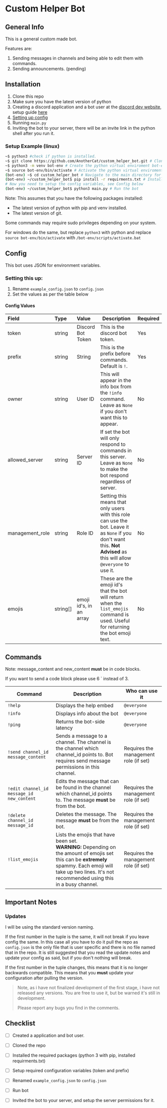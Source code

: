 # Custom Helper Bot

## General Info

This is a general custom made bot.

Features are:

1. Sending messages in channels and being able to edit them with commands.
2. Sending announcements. (pending)



## Installation 

1. Clone this repo
2. Make sure you have the latest version of python
3. Creating a discord application and a bot user at the [discord dev website](https://discord.com/developers/applications), setup guide [here](https://discordpy.readthedocs.io/en/latest/discord.html#creating-a-bot-account)
4. [Setting up config](#config)
5. Running `main.py` 
6. Inviting the bot to your server, there will be an invite link in the python shell after you run it. 

### Setup Example (linux)

```bash
~$ python3 #check if python is installed.
~$ git clone https://github.com/AnotherCat/custom_helper_bot.git # Clone this github repo
~$ python3 -m venv bot-env # Create the python virtual enviroment bot-env
~$ source bot-env/bin/activate # Activate the python virtual enviroment (will need to do this every time you want to be able to run the bot)
(bot-env) ~$ cd custom_helper_bot # Navigate to the main directory for the project.
(bot-env) ~/custom_helper_bot$ pip install -r requirments.txt # Install the required python packages.
# Now you need to setup the config variables, see Config below
(bot-env) ~/custom_helper_bot$ python3 main.py # Run the bot
```

Note: This assumes that you have the following packages installed: 

- The latest version of python with pip and venv installed. 
- The latest version of git.

Some commands may require sudo privileges depending on your system.

For windows do the same, but replace `python3` with python and replace `source bot-env/bin/activate` with `/bot-env/scripts/activate.bat`

## Config

This bot uses JSON for environment variables. 

### Setting this up:

1. Rename `example_config.json` to `config.json`
2. Set the values as per the table below

#### Config Values
| Field         | Type     | Value                                             | Description                                                  | Required |
| :-------------- | :------------------ | :----------------------------------------------------------- | --------------- | :-------------- |
| token | string         | Discord Bot Token  | This is the discord bot token.                               | Yes |
| prefix    | string         | String    | This is the prefix before commands. Default is `!`.          | Yes |
| owner   | string | User ID | This will appear in the info box from the `!info` command. Leave as `None` if you don't want this to appear. | No |
| allowed_server | string | Server ID | If set the bot will only respond to commands in this server. Leave as `None` to make the bot respond regardless of server.| No |
| management_role | string | Role ID | Setting this means that only users with this role can use the bot. Leave it as `None` if you don't want this. **Not Advised** as this will allow `@everyone` to use it. | No |
| emojis | string[] | emoji id's, in an array | These are the emoji id's that the bot will return when the `list_emojis` command is used. Useful for returning the bot emoji text. | No |

## Commands

Note: message_content and new_content **must** be in code blocks.

If you want to send a code block please use 6 ` instead of 3.

| Command                                   | Description                                                  | Who can use it                        |
| ----------------------------------------- | ------------------------------------------------------------ | ------------------------------------- |
| `!help`                                   | Displays the help embed                                      | `@everyone`                           |
| `!info`                                   | Displays info about the bot                                  | `@everyone`                           |
| `!ping`                                   | Returns the bot-side latency                                 | `@everyone`                           |
| `!send channel_id message_content`        | Sends a message to a channel. The channel is the channel which channel_id points to. Bot requires send message permissions in this channel. | Requires the management role (if set) |
| `!edit channel_id message_id new_content` | Edits the message that can be found in the channel which channel_id points to. The message **must** be from the bot. | Requires the management role (if set) |
| `!delete channel_id message_id`           | Deletes the message. The message **must** be from the bot.   | Requires the management role (if set) |
| `!list_emojis`                            | Lists the emojis that have been set.<br />**WARNING:** Depending on the amount of emojis set this can be **extremely** spammy. Each emoji will take up two lines. It's not recommended using this in a busy channel. | Requires the management role (if set) |

## Important Notes

### Updates

I will be using the standard version naming.

If the first number in the tuple is the same, it will not break if you leave config the same. In this case all you have to do it pull the repo as `config.json` is the only file that is user specific and there is no file named that in the repo. 
It is still suggested that you read the update notes and update your config as said, but if you don't nothing will break.

If the first number in the tuple changes, this means that it is no longer backwards compatible. 
This means that you **must** update your configuration after pulling the version.

> Note, as i have not finalized development of the first stage, i have not released any versions. You are free to use it, but be warned it's still in development.
>
> Please report any bugs you find in the comments.



## Checklist

- [ ] Created a application and bot user.
- [ ] Cloned the repo
- [ ] Installed the required packages (python 3 with pip, installed requirments.txt)
- [ ] Setup required configuration variables (token and prefix)
- [ ] Renamed `example_config.json` to `config.json`
- [ ] Run bot
- [ ] Invited the bot to your server, and setup the server permissions for it.

